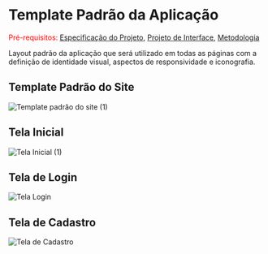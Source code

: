 # Template Padrão da Aplicação

<span style="color:red">Pré-requisitos: <a href="2-Especificação do Projeto.md"> Especificação do Projeto</a></span>, <a href="3-Projeto de Interface.md"> Projeto de Interface</a>, <a href="4-Metodologia.md"> Metodologia</a>

Layout padrão da aplicação que será utilizado em todas as páginas com a definição de identidade visual, aspectos de responsividade e iconografia.

 ## Template Padrão do Site

![Template padrão do site (1)](https://github.com/ICEI-PUC-Minas-PMV-ADS/ads-2024-1-e3-proj-mov-t5-saida-segura/assets/131215693/4ec13db2-cae2-46e7-9e67-cb82c6ca2919)

## Tela Inicial 

![Tela Inicial (1)](https://github.com/ICEI-PUC-Minas-PMV-ADS/ads-2024-1-e3-proj-mov-t5-saida-segura/assets/131215693/530de53f-0e0e-4236-bd44-89b409a70c69)

## Tela de Login

![Tela Login](https://github.com/ICEI-PUC-Minas-PMV-ADS/ads-2024-1-e3-proj-mov-t5-saida-segura/assets/131215693/58e04d6d-7479-46bb-8c3b-0678f8efed89)

## Tela de Cadastro

![Tela de Cadastro](https://github.com/ICEI-PUC-Minas-PMV-ADS/ads-2024-1-e3-proj-mov-t5-saida-segura/assets/131215693/d65c0a42-f11e-41b0-935b-6b069bf6d88a)




